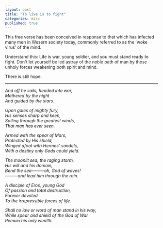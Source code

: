 ```yaml
---
layout: post
title: "To live is to fight"
categories: misc
published: true
---
```


This free verse has been conceived in response to that which has infected many men in Wesern society today, commonly referred to as the 'woke virus' of the mind.<br>
<p>
Understand this: Life is war, young soldier, and you must stand ready to fight. Don't let yourself be led astray of the noble path of man by those unholy forces weakening both spirit and mind.<p>
There is still hope.<br>
<hr /></p><p><i>
And off he sails, headed into war,<br>
Mothered by the night<br>
And guided by the stars.<br>
</p><p>
Upon gales of mighty fury,<br>
His senses sharp and keen,<br>
Sailing through the greatest winds,<br>
That man has ever seen.<br>
</p><p>
Armed with the spear of Mars,<br>
Protected by His shield,<br>
Winged afoot with Hermes' sandels,<br>
With a destiny only Gods could yield.<br>
</p><p>
The moonlit sea, the raging storm,<br>
His will and his domain,<br>
Bend the sea———oh, God of waves!<br>
———and lead him through the rain.<br>
 </p><p>
A disciple of Eros, young God<br>
Of passion and total destruction,<br>
Forever devoted<br>
To the irrepressible forces of life.<br>
</p><p>
Shall no law or word of man stand in his way,<br>
While spear and shield of the God of War<br>
Remain his only wealth.<br>
</p>